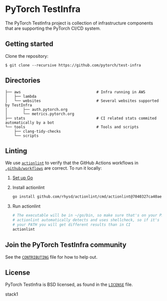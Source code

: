 # PyTorch TestInfra

The PyTorch TestInfra project is collection of infrastructure components that are
supporting the PyTorch CI/CD system.

## Getting started

Clone the repository:

```shell
$ git clone --recursive https://github.com/pytorch/test-infra
```

## Directories

```
├── aws                                  # Infra running in AWS
│   ├── lambda
│   └── websites                         # Several websites supported by TestInfra
│       ├── auth.pytorch.org
│       └── metrics.pytorch.org
├── stats                                # CI related stats commited automatically by a bot
└── tools                                # Tools and scripts
    ├── clang-tidy-checks
    └── scripts
```

## Linting

We use [`actionlint`](https://github.com/rhysd/actionlint) to verify that the GitHub Actions workflows in [`.github/workflows`](github/workflows) are correct. To run it locally:

1. [Set up Go](https://golang.org/doc/install)
2. Install actionlint

    ```bash
    go install github.com/rhysd/actionlint/cmd/actionlint@7040327ca40aefd92888871131adc30c7d9c1b6d
    ```
3. Run actionlint

    ```bash
    # The executable will be in ~/go/bin, so make sure that's on your PATH
    # actionlint automatically detects and uses shellcheck, so if it's not in
    # your PATH you will get different results than in CI
    actionlint
    ```

## Join the PyTorch TestInfra community
See the [`CONTRIBUTING`](CONTRIBUTING.md) file for how to help out.

## License
PyTorch TestInfra is BSD licensed, as found in the [`LICENSE`](LICENSE) file.

stack1
